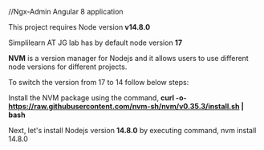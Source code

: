 //Ngx-Admin Angular 8 application

This project requires Node version **v14.8.0**

Simplilearn AT JG lab has by default node version **17** 

**NVM** is a version manager for Nodejs and it allows users to use different node versions for different projects.

To switch the version from 17 to 14 follow below steps:

Install the NVM package using the command, **curl -o- https://raw.githubusercontent.com/nvm-sh/nvm/v0.35.3/install.sh | bash**

Next, let's install Nodejs version **14.8.0** by executing command, nvm install 14.8.0

